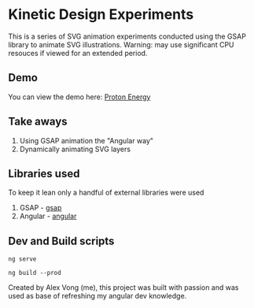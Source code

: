 # Kinetic Design Experiments
This is a series of SVG animation experiments conducted using the GSAP library to animate SVG illustrations. Warning: may use significant CPU resouces if viewed for an extended period.

## Demo
You can view the demo here:
[Proton Energy](https://proton.alxvtoronto.com/)

## Take aways
1. Using GSAP animation the "Angular way"
2. Dynamically animating SVG layers

## Libraries used
To keep it lean only a handful of external libraries were used
1. GSAP - [gsap](https://greensock.com/gsap/)
2. Angular - [angular](https://angular.io/)

## Dev and Build scripts
```
ng serve
```
```
ng build --prod
```

Created by Alex Vong (me), this project was built with passion and was used as base of refreshing my angular dev knowledge.